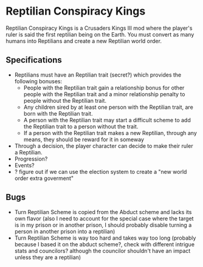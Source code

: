 # Reptilian Conspiracy Kings
Reptilian Conspiracy Kings is a Crusaders Kings III mod where the player's ruler is said the first reptilian being on the Earth. You must convert as many humans into Reptilians and create a new Reptilian world order.
## Specifications
- Reptilians must have an Reptilian trait (secret?) which provides the following bonuses:
    - People with the Reptilian trait gain a relationship bonus for other people with the Reptilian trait and a minor relationship penalty to people without the Reptilian trait.
    - Any children sired by at least one person with the Reptilian trait, are born with the Reptilian trait.
    - A person with the Reptilian trait may start a difficult scheme to add the Reptilian trait to a person without the trait.
    - If a person with the Reptilian trait makes a new Reptilian, through any means, they should be reward for it in someway
- Through a decision, the player character can decide to make their ruler a Reptilian.
- Progression?
- Events?
- ? figure out if we can use the election system to create a "new world order extra goverment"

## Bugs
- Turn Reptilian Scheme is copied from the Abduct scheme and lacks its own flavor (also I need to account for the special case where the target is in my prison or in another prison, I should probably disable turning a person in another prison into a reptilian)
- Turn Reptilian Scheme is way too hard and takes way too long (probably because I based it on the abduct scheme?, check with different intrigue stats and councilors? although the councilor shouldn't have an impact unless they are a reptilian)
